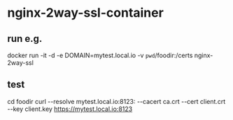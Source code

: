 # nginx-2way-ssl-container

run e.g.
--------

docker run -it -d -e DOMAIN=mytest.local.io -v `pwd`/foodir:/certs nginx-2way-ssl


test
----

cd foodir
curl --resolve mytest.local.io:8123:<ContainerIP> --cacert ca.crt --cert client.crt --key client.key https://mytest.local.io:8123
